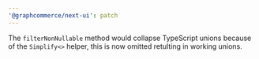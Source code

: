 ```yaml
---
'@graphcommerce/next-ui': patch
---
```


The `filterNonNullable` method would collapse TypeScript unions because of the `Simplify<>` helper, this is now omitted retulting in working unions.
